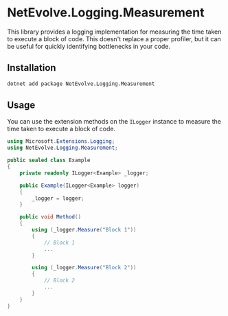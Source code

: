 # NetEvolve.Logging.Measurement

This library provides a logging implementation for measuring the time taken to execute a block of code. This doesn't replace a proper profiler, but it can be useful for quickly identifying bottlenecks in your code.

## Installation
```bash
dotnet add package NetEvolve.Logging.Measurement
```

## Usage

You can use the extension methods on the `ILogger` instance to measure the time taken to execute a block of code.

```csharp
using Microsoft.Extensions.Logging;
using NetEvolve.Logging.Measurement;

public sealed class Example
{
    private readonly ILogger<Example> _logger;

    public Example(ILogger<Example> logger)
    {
        _logger = logger;
    }

    public void Method()
    {
        using (_logger.Measure("Block 1"))
        {
            // Block 1
            ...
        }

        using (_logger.Measure("Block 2"))
        {
            // Block 2
            ...
        }
    }
}
```